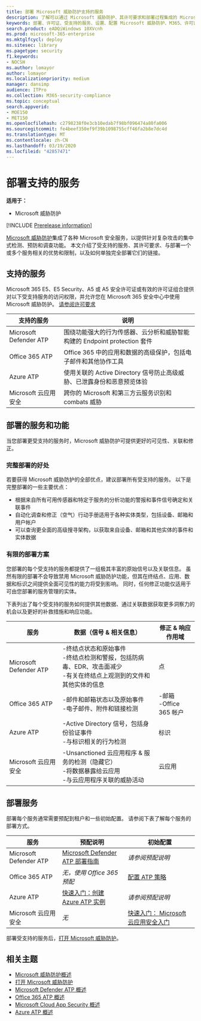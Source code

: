 ```yaml
---
title: 部署 Microsoft 威胁防护支持的服务
description: 了解可以通过 Microsoft 威胁防护、其许可要求和部署过程集成的 Microsoft 安全服务
keywords: 部署、许可证、受支持的服务、设置、配置 Microsoft 威胁防护、M365、许可证资格、Microsoft Defender ATP、MDATP、Office 365 ATP、Azure ATP、Microsoft 云应用安全性、MCAS、高级威胁防护、E5、A5、EMS
search.product: eADQiWindows 10XVcnh
ms.prod: microsoft-365-enterprise
ms.mktglfcycl: deploy
ms.sitesec: library
ms.pagetype: security
f1.keywords:
- NOCSH
ms.author: lomayor
author: lomayor
ms.localizationpriority: medium
manager: dansimp
audience: ITPro
ms.collection: M365-security-compliance
ms.topic: conceptual
search.appverid:
- MOE150
- MET150
ms.openlocfilehash: c2798238f0e3cb10edab7f98bf096474a80fa006
ms.sourcegitcommit: fe4beef350ef9f39b1098755cff46fa2b8e7dc4d
ms.translationtype: MT
ms.contentlocale: zh-CN
ms.lasthandoff: 03/19/2020
ms.locfileid: "42857471"
---
```

# <a name="deploy-supported-services"></a>部署支持的服务

**适用于：**
- Microsoft 威胁防护

[!INCLUDE [Prerelease information](../includes/prerelease.md)]

[Microsoft 威胁防护](microsoft-threat-protection.md)集成了各种 Microsoft 安全服务，以提供针对复杂攻击的集中式检测、预防和调查功能。 本文介绍了受支持的服务、其许可要求、与部署一个或多个服务相关的优势和限制，以及如何单独完全部署它们的链接。

## <a name="supported-services"></a>支持的服务
Microsoft 365 E5、E5 Security、A5 或 A5 安全许可证或有效的许可证组合提供对以下受支持服务的访问权限，并允许您在 Microsoft 365 安全中心中使用 Microsoft 威胁防护。 [请参阅许可要求](prerequisites.md#licensing-requirements)

| 支持的服务 | 说明 |
| ------ | ------ |
| Microsoft Defender ATP | 围绕功能强大的行为传感器、云分析和威胁智能构建的 Endpoint protection 套件 |
| Office 365 ATP | Office 365 中的应用和数据的高级保护，包括电子邮件和其他协作工具 |
| Azure ATP | 使用关联的 Active Directory 信号防止高级威胁、已泄露身份和恶意预览体验 |
| Microsoft 云应用安全 | 跨你的 Microsoft 和第三方云服务识别和 combats 威胁 |

## <a name="deployed-services-and-functionality"></a>部署的服务和功能
当您部署更受支持的服务时，Microsoft 威胁防护可提供更好的可见性、关联和修正。

### <a name="benefits-of-full-deployment"></a>完整部署的好处
若要获得 Microsoft 威胁防护的全部优点，建议部署所有受支持的服务。 以下是完整部署的一些主要优点：
- 根据来自所有可用传感器和特定于服务的分析功能的警报和事件信号确定和关联事件
- 自动化调查和修正（空气）行动手册适用于各种实体类型，包括设备、邮箱和用户帐户
- 可以查询更全面的高级搜寻架构，以获取来自设备、邮箱和其他实体的事件和实体数据

### <a name="limited-deployment-scenarios"></a>有限的部署方案
您部署的每个受支持的服务都提供了一组极其丰富的原始信号以及关联信息。 虽然有限的部署不会导致禁用 Microsoft 威胁防护功能，但其在终结点、应用、数据和标识之间提供全面可见性的能力将受到影响。 同时，任何修正功能仅适用于可由您部署的服务管理的实体。

下表列出了每个受支持的服务如何提供其他数据、通过关联数据获取更多洞察力的机会以及更好的补救措施和响应功能。

| 服务 | 数据（信号 & 相关信息） | 修正 & 响应作用域 |
| ------ | ------ | ------ |
| Microsoft Defender ATP | -终结点状态和原始事件<br />-终结点检测和警报，包括防病毒、EDR、攻击面减少<br />-有关在终结点上观测到的文件和其他实体的信息 | 点 |
| Office 365 ATP | -邮件和邮箱状态以及原始事件<br />-电子邮件、附件和链接检测 | -邮箱<br />-Office 365 帐户 |
| Azure ATP | -Active Directory 信号，包括身份验证事件<br />-与标识相关的行为检测 | 标识 |
| Microsoft 云应用安全 | -Unsanctioned 云应用程序 & 服务的检测（隐藏它）<br />-将数据暴露给云应用<br />-与云应用程序关联的威胁活动 | 云应用 |

## <a name="deploy-the-services"></a>部署服务
部署每个服务通常需要预配到租户和一些初始配置。 请参阅下表了解每个服务的部署方式。

| 服务 | 预配说明 | 初始配置 |
| ------ | ------ | ------ |
| Microsoft Defender ATP | [Microsoft Defender ATP 部署指南](https://docs.microsoft.com/windows/security/threat-protection/microsoft-defender-atp/deployment-phases) | *请参阅预配说明* |
| Office 365 ATP | *无，使用 Office 365 预配* | [配置 ATP 策略](https://docs.microsoft.com/microsoft-365/security/office-365-security/office-365-atp#configure-atp-policies) |
| Azure ATP | [快速入门：创建 Azure ATP 实例](https://docs.microsoft.com/azure-advanced-threat-protection/install-atp-step1) | *请参阅预配说明* |
| Microsoft 云应用安全 | *无* | [快速入门： Microsoft 云应用安全入门](https://docs.microsoft.com/cloud-app-security/getting-started-with-cloud-app-security) |

部署受支持的服务后，[打开 Microsoft 威胁防护](mtp-enable.md)。

## <a name="related-topics"></a>相关主题

- [Microsoft 威胁防护概述](microsoft-threat-protection.md)
- [打开 Microsoft 威胁防护](mtp-enable.md)
- [Microsoft Defender ATP 概述](https://docs.microsoft.com/windows/security/threat-protection/microsoft-defender-atp/microsoft-defender-advanced-threat-protection)
- [Office 365 ATP 概述](../office-365-security/office-365-atp.md)
- [Microsoft Cloud App Security 概述](https://docs.microsoft.com/cloud-app-security/what-is-cloud-app-security)
- [Azure ATP 概述](https://docs.microsoft.com/azure-advanced-threat-protection/what-is-atp)
